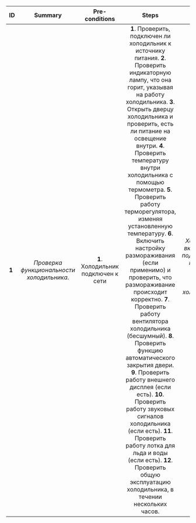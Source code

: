 ID | Summary | Pre-conditions | Steps | Expected results
:--|:-------:|:--------------:|:-----:|-----------------:
**1** | *Проверка функциональности холодильника*. | **1**. Холодильник подключен к сети  | **1**. Проверить, подключен ли холодильник к источнику питания. **2**.  Проверить индикаторную лампу, что она горит, указывая на работу холодильника. **3**. Открыть дверцу холодильника и проверить, есть ли питание на освещение внутри.  **4**. Проверить температуру внутри холодильника с помощью термометра. **5**. Проверить работу терморегулятора, изменяя установленную температуру. **6**. Включить настройку размораживания (если применимо) и проверить, что размораживание происходит корректно. **7**. Проверить работу вентилятора холодильника (бесшумный).  **8**. Проверить функцию автоматического закрытия двери. **9**. Проверить работу внешнего дисплея (если есть). **10**. Проверить работу звуковых сигналов холодильника (если есть). **11**. Проверить работу лотка для льда и воды (если есть). **12**. Проверить общую эксплуатацию холодильника, в течении нескольких часов. | *Холодильник включается и подключается к источнику питания. Освещение внутри холодильника работает*. 
